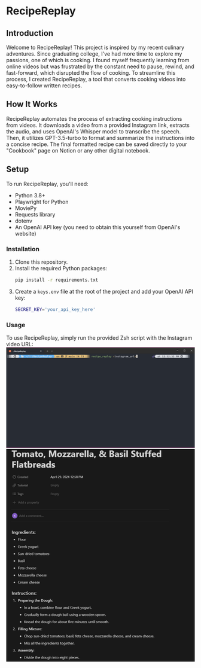 # RecipeReplay

## Introduction
Welcome to RecipeReplay! This project is inspired by my recent culinary adventures. Since graduating college, I've had more time to explore my passions, one of which is cooking. I found myself frequently learning from online videos but was frustrated by the constant need to pause, rewind, and fast-forward, which disrupted the flow of cooking. To streamline this process, I created RecipeReplay, a tool that converts cooking videos into easy-to-follow written recipes.

## How It Works
RecipeReplay automates the process of extracting cooking instructions from videos. It downloads a video from a provided Instagram link, extracts the audio, and uses OpenAI's Whisper model to transcribe the speech. Then, it utilizes GPT-3.5-turbo to format and summarize the instructions into a concise recipe. The final formatted recipe can be saved directly to your "Cookbook" page on Notion or any other digital notebook.

## Setup
To run RecipeReplay, you'll need:
- Python 3.8+
- Playwright for Python
- MoviePy
- Requests library
- dotenv
- An OpenAI API key (you need to obtain this yourself from OpenAI's website)

### Installation
1. Clone this repository.
2. Install the required Python packages:
   ```bash
   pip install -r requirements.txt
   ``` 
3. Create a `keys.env` file at the root of the project and add your OpenAI API key:
    ```bash 
    SECRET_KEY='your_api_key_here'
    ``` 

### Usage
To use RecipeReplay, simply run the provided Zsh script with the Instagram video URL: 
![RecipeReplay Usage](./RR_Terminal.png)
![RecipeReplay Results](./RR_Result_Notion.png)